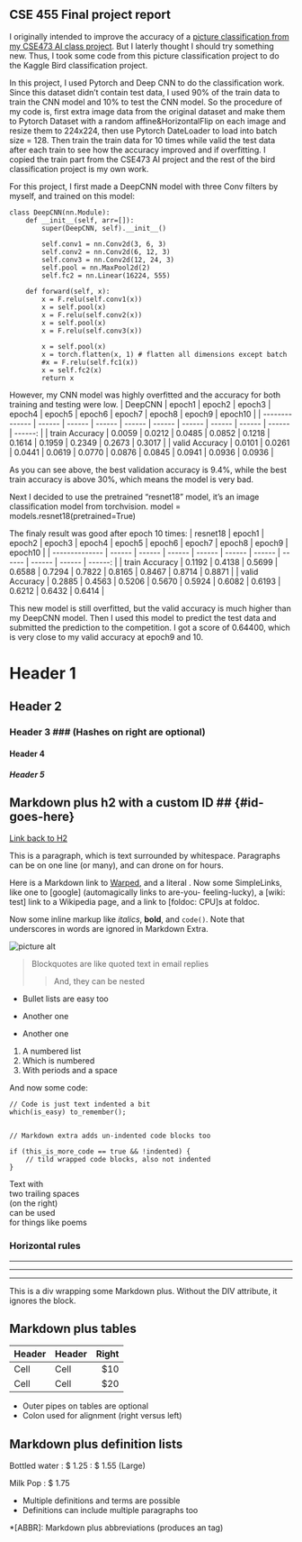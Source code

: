 ## CSE 455 Final project report ##
I originally intended to improve the accuracy of a [picture classification from my CSE473 AI class project](https://courses.cs.washington.edu/courses/cse473/22wi/assignments/hw5/index.html). But I laterly thought I should try something new. Thus, I took some code from this picture classification project to do the Kaggle Bird classification project. 

In this project, I used Pytorch and Deep CNN to do the classification work. Since this dataset didn’t contain test data, I used 90% of the train data to train the CNN model and 10% to test the CNN model. 
So the procedure of my code is, first extra image data from the original dataset and make them to Pytorch Dataset with a random affine&HorizontalFlip on each image and resize them to 224x224, then use Pytorch DateLoader to load into batch size = 128. Then train the train data for 10 times while valid the test data after each train to see how the accuracy improved and if overfitting. I copied the train part from the CSE473 AI project and the rest of the bird classification project is my own work.

For this project, I first made a DeepCNN model with three Conv filters by myself, and trained on this model:

    class DeepCNN(nn.Module):
        def __init__(self, arr=[]):
            super(DeepCNN, self).__init__()
            
            self.conv1 = nn.Conv2d(3, 6, 3)           
            self.conv2 = nn.Conv2d(6, 12, 3)          
            self.conv3 = nn.Conv2d(12, 24, 3)         
            self.pool = nn.MaxPool2d(2)
            self.fc2 = nn.Linear(16224, 555)       

        def forward(self, x):
            x = F.relu(self.conv1(x))
            x = self.pool(x)
            x = F.relu(self.conv2(x))
            x = self.pool(x)
            x = F.relu(self.conv3(x))

            x = self.pool(x)
            x = torch.flatten(x, 1) # flatten all dimensions except batch
            #x = F.relu(self.fc1(x))
            x = self.fc2(x)
            return x
However, my CNN model was highly overfitted and the accuracy for both training and testing were low.
|      DeepCNN    | epoch1 | epoch2 | epoch3 | epoch4 | epoch5 | epoch6 | epoch7 | epoch8 | epoch9 | epoch10 |
|  -------------- | ------ | ------ | ------ | ------ | ------ | ------ | ------ | ------ | ------ | ------: |
|  train Accuracy | 0.0059 | 0.0212 | 0.0485 | 0.0852 | 0.1218 | 0.1614 | 0.1959 | 0.2349 | 0.2673 | 0.3017  |
|  valid Accuracy | 0.0101 | 0.0261 | 0.0441 | 0.0619 | 0.0770 | 0.0876 | 0.0845 | 0.0941 | 0.0936 | 0.0936  |

As you can see above, the best validation accuracy is 9.4%, while the best train accuracy is above 30%, which means the model is very bad.

Next I decided to use the pretrained “resnet18” model, it’s an image classification model from torchvision. 
    model = models.resnet18(pretrained=True)
    
The finaly result was good after epoch 10 times:
|      resnet18   | epoch1 | epoch2 | epoch3 | epoch4 | epoch5 | epoch6 | epoch7 | epoch8 | epoch9 | epoch10 |
|  -------------- | ------ | ------ | ------ | ------ | ------ | ------ | ------ | ------ | ------ | ------: |
|  train Accuracy | 0.1192 | 0.4138 | 0.5699 | 0.6588 | 0.7294 | 0.7822 | 0.8165 | 0.8467 | 0.8714 | 0.8871  |
|  valid Accuracy | 0.2885 | 0.4563 | 0.5206 | 0.5670 | 0.5924 | 0.6082 | 0.6193 | 0.6212 | 0.6432 | 0.6414  |

This new model is still overfitted, but the valid accuracy is much higher than my DeepCNN model. Then I used this model to predict the test data and submitted the prediction to the competition. I got a score of 0.64400, which is very close to my valid accuracy at epoch9 and 10.

# Header 1 #
## Header 2 ##
### Header 3 ###             (Hashes on right are optional)
#### Header 4 ####
##### Header 5 #####

## Markdown plus h2 with a custom ID ##         {#id-goes-here}
[Link back to H2](#id-goes-here)

This is a paragraph, which is text surrounded by whitespace. Paragraphs can be on one 
line (or many), and can drone on for hours.  

Here is a Markdown link to [Warped](http://warpedvisions.org), and a literal . 
Now some SimpleLinks, like one to [google] (automagically links to are-you-
feeling-lucky), a [wiki: test] link to a Wikipedia page, and a link to 
[foldoc: CPU]s at foldoc.  

Now some inline markup like _italics_,  **bold**, and `code()`. Note that underscores in 
words are ignored in Markdown Extra.

![picture alt](/images/photo.jpeg "Title is optional")     

> Blockquotes are like quoted text in email replies
>> And, they can be nested

* Bullet lists are easy too
- Another one
+ Another one

1. A numbered list
2. Which is numbered
3. With periods and a space

And now some code:

    // Code is just text indented a bit
    which(is_easy) to_remember();

~~~

// Markdown extra adds un-indented code blocks too

if (this_is_more_code == true && !indented) {
    // tild wrapped code blocks, also not indented
}

~~~

Text with  
two trailing spaces  
(on the right)  
can be used  
for things like poems  

### Horizontal rules

* * * *
****
--------------------------


<div class="custom-class" markdown="1">
This is a div wrapping some Markdown plus.  Without the DIV attribute, it ignores the 
block. 
</div>

## Markdown plus tables ##

| Header | Header | Right  |
| ------ | ------ | -----: |
|  Cell  |  Cell  |   $10  |
|  Cell  |  Cell  |   $20  |

* Outer pipes on tables are optional
* Colon used for alignment (right versus left)

## Markdown plus definition lists ##

Bottled water
: $ 1.25
: $ 1.55 (Large)

Milk
Pop
: $ 1.75

* Multiple definitions and terms are possible
* Definitions can include multiple paragraphs too

*[ABBR]: Markdown plus abbreviations (produces an <abbr> tag)
